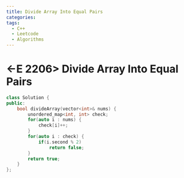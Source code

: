 ```yaml
---
title: Divide Array Into Equal Pairs
categories:
tags:
  - C++
  - Leetcode
  - Algorithms
---
```


# <-E 2206> Divide Array Into Equal Pairs

```c++
class Solution {
public:
    bool divideArray(vector<int>& nums) {
        unordered_map<int, int> check;
        for(auto i : nums) {
            check[i]++;
        }
        for(auto i : check) {
            if(i.second % 2)
                return false;
        }
        return true;
    }
};

```

